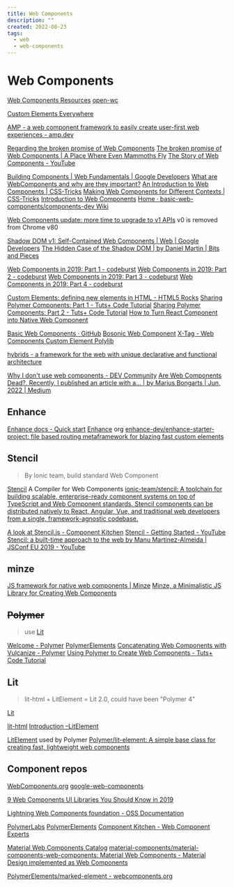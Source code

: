 ```yaml
---
title: Web Components
description: ""
created: 2022-08-23
tags:
  - web
  - web-components
---
```


# Web Components

[Web Components Resources](http://ebidel.github.io/webcomponents/)
[open-wc](https://open-wc.org/)

[Custom Elements Everywhere](https://custom-elements-everywhere.com/)

[AMP - a web component framework to easily create user-first web experiences - amp.dev](https://amp.dev/)

[Regarding the broken promise of Web Components](https://robdodson.me/regarding-the-broken-promise-of-web-components/)
[The broken promise of Web Components | A Place Where Even Mammoths Fly](https://dmitriid.com/blog/2017/03/the-broken-promise-of-web-components/)
[The Story of Web Components - YouTube](https://www.youtube.com/watch?v=fKqgdT-KLrM)

[Building Components | Web Fundamentals | Google Developers](https://developers.google.com/web/fundamentals/web-components/)
[What are WebComponents and why are they important?](http://www.revillweb.com/articles/why-web-components-are-important/)
[An Introduction to Web Components | CSS-Tricks](https://css-tricks.com/an-introduction-to-web-components/)
[Making Web Components for Different Contexts | CSS-Tricks](https://css-tricks.com/making-web-components-for-different-contexts/)
[Introduction to Web Components](http://w3c.github.io/webcomponents/explainer/)
[Home · basic-web-components/components-dev Wiki](https://github.com/basic-web-components/components-dev/wiki)

[Web Components update: more time to upgrade to v1 APIs](https://developers.google.com/web/updates/2019/07/web-components-time-to-upgrade) v0 is removed from Chrome v80

[Shadow DOM v1: Self-Contained Web Components | Web | Google Developers](https://developers.google.com/web/fundamentals/getting-started/primers/shadowdom)
[The Hidden Case of the Shadow DOM | by Daniel Martin | Bits and Pieces](https://blog.bitsrc.io/the-hidden-case-of-the-shadow-dom-65d7e211c959)

[Web Components in 2019: Part 1 - codeburst](https://codeburst.io/web-components-in-2019-part-1-6bd7251edce5)
[Web Components in 2019: Part 2 - codeburst](https://codeburst.io/web-components-in-2019-part-2-a7de8c770c5a)
[Web Components in 2019: Part 3 - codeburst](https://codeburst.io/web-components-in-2019-part-3-e725b781a414)
[Web Components in 2019: Part 4 - codeburst](https://codeburst.io/web-components-in-2019-part-4-7fe8e63a4dee)

[Custom Elements: defining new elements in HTML - HTML5 Rocks](http://www.html5rocks.com/en/tutorials/webcomponents/customelements/)
[Sharing Polymer Components: Part 1 - Tuts+ Code Tutorial](http://code.tutsplus.com/tutorials/sharing-polymer-components-part-1--cms-21264)
[Sharing Polymer Components: Part 2 - Tuts+ Code Tutorial](http://code.tutsplus.com/tutorials/sharing-polymer-components-part-2--cms-21497)
[How to Turn React Component into Native Web Component](https://hackernoon.com/how-to-turn-react-component-into-native-web-component-84834315cb24)

[Basic Web Components · GitHub](https://github.com/basic-web-components)
[Bosonic Web Component](http://bosonic.github.io/)
[X-Tag - Web Components Custom Element Polylib](http://x-tags.org/)

[hybrids - a framework for the web with unique declarative and functional architecture](https://hybrids.js.org/#/)

[Why I don't use web components - DEV Community](https://dev.to/richharris/why-i-don-t-use-web-components-2cia)
[Are Web Components Dead?. Recently, I published an article with a… | by Marius Bongarts | Jun, 2022 | Medium](https://levelup.gitconnected.com/are-web-components-dead-12e404e0f4b0)

## Enhance

[Enhance docs - Quick start](https://enhance.dev/docs/)
[Enhance](https://github.com/enhance-dev?type=source) org
[enhance-dev/enhance-starter-project: file based routing metaframework for blazing fast custom elements](https://github.com/enhance-dev/enhance-starter-project)

## Stencil

> By Ionic team, build standard Web Component

[Stencil](https://stenciljs.com/) A Compiler for Web Components
[ionic-team/stencil: A toolchain for building scalable, enterprise-ready component systems on top of TypeScript and Web Component standards. Stencil components can be distributed natively to React, Angular, Vue, and traditional web developers from a single, framework-agnostic codebase.](https://github.com/ionic-team/stencil)

[A look at Stencil.js - Component Kitchen](https://component.kitchen/blog/posts/a-look-at-stenciljs)
[Stencil - Getting Started - YouTube](https://www.youtube.com/playlist?list=PL55RiY5tL51pIQNcOLDjnaQJYuj_GjVSz)
[Stencil: a built-time approach to the web by Manu Martinez-Almeida | JSConf EU 2019 - YouTube](https://www.youtube.com/watch?v=M1F81V-NhP0)

## minze

[JS framework for native web components | Minze](https://minze.dev/)
[Minze, a Minimalistic JS Library for Creating Web Components](https://www.infoq.com/news/2022/03/minze-web-components-library/)

## ~~Polymer~~

> use [Lit](#lit)

[Welcome - Polymer](http://www.polymer-project.org/)
[PolymerElements](https://github.com/PolymerElements?page=3)
[Concatenating Web Components with Vulcanize - Polymer](https://www.polymer-project.org/articles/concatenating-web-components.html)
[Using Polymer to Create Web Components - Tuts+ Code Tutorial](http://code.tutsplus.com/tutorials/using-polymer-to-create-web-components--cms-20475)

## Lit

> lit-html + LitElement = Lit 2.0, could have been "Polymer 4"

[Lit](https://lit.dev/)

[lit-html](https://lit-html.polymer-project.org/)
[Introduction –LitElement](https://lit-element.polymer-project.org/guide)

[LitElement](https://lit-element.polymer-project.org/) used by Polymer
[Polymer/lit-element: A simple base class for creating fast, lightweight web components](https://github.com/Polymer/lit-element)

## Component repos

[WebComponents.org](http://webcomponents.org/)
[google-web-components](https://www.webcomponents.org/collection/GoogleWebComponents/google-web-components)

[9 Web Components UI Libraries You Should Know in 2019](https://blog.bitsrc.io/9-web-component-ui-libraries-you-should-know-in-2019-9d4476c3f103)

[Lightning Web Components foundation - OSS Documentation](https://lwc.dev/)

[PolymerLabs](https://github.com/PolymerLabs)
[PolymerElements](https://github.com/PolymerElements)
[Component Kitchen - Web Component Experts](https://component.kitchen/)

[Material Web Components Catalog](https://material-components.github.io/material-components-web-components/demos/index.html)
[material-components/material-components-web-components: Material Web Components - Material Design implemented as Web Components](https://github.com/material-components/material-components-web-components)

[PolymerElements/marked-element - webcomponents.org](https://www.webcomponents.org/element/@polymer/marked-element)
